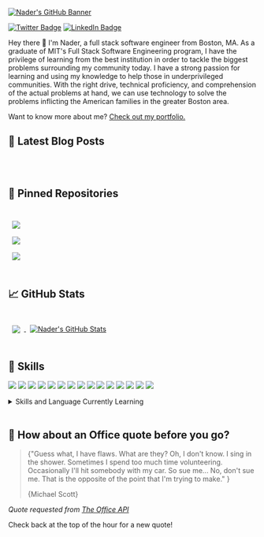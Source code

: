 [![Nader's GitHub Banner](https://img.shields.io/badge/GitHub-100000?style=for-the-badge&logo=github&logoColor=white)](https://github.com/naderhassan001?tab=repositories)

[![Twitter Badge](https://img.shields.io/badge/Twitter-Profile-informational?style=flat&logo=twitter&logoColor=white&color=1CA2F1)](https://twitter.com/handsomeNader)
[![LinkedIn Badge](https://img.shields.io/badge/LinkedIn-Profile-informational?style=flat&logo=linkedin&logoColor=white&color=0D76A8)](https://www.linkedin.com/in/nader-hassan-24392820a/)

Hey there 👋
I'm Nader, a full stack software engineer from Boston, MA. As a graduate of MIT's Full Stack Software Engineering program, I have the privilege of learning from the best institution in order to tackle the biggest problems surrounding my community today. I have a strong passion for learning and using my knowledge to help those in underprivileged communities. With the right drive, technical proficiency, and comprehension of the actual problems at hand, we can use technology to solve the problems inflicting the American families in the greater Boston area.

Want to know more about me? [Check out my portfolio.](https://naderhassan.dev)

## 📝 Latest Blog Posts

<br>

<!-- BLOG-POST-LIST:START -->

<!-- BLOG-POST-LIST:END -->

<br>

## 📌 Pinned Repositories

<br>

<a href="https://github.com/naderhassan001/FullStackBankingApplication">
  <img align="center" style="margin:0.5rem" src="https://github-readme-stats.vercel.app/api/pin/?username=naderhassan001&repo=FullStackBankingApplication&title_color=ffffff&text_color=c9cacc&icon_color=4AB197&bg_color=1A2B34" />
</a>

<br>

<a href="https://github.com/naderhassan001/tacobell-rating-app">
  <img align="center" style="margin:0.5rem" src="https://github-readme-stats.vercel.app/api/pin/?username=naderhassan001&repo=tacobell-rating-app&title_color=ffffff&text_color=c9cacc&icon_color=4AB197&bg_color=1A2B34" />
</a>

<br>

<a href="https://github.com/naderhassan001/frontend-covidtracker">
  <img align="center" style="margin:0.5rem" src="https://github-readme-stats.vercel.app/api/pin/?username=naderhassan001&repo=frontend-covidtracker&title_color=ffffff&text_color=c9cacc&icon_color=4AB197&bg_color=1A2B34" />
</a>

<br>
<br>

## &#x1f4c8; GitHub Stats

<br>

<a href="https://github.com/braydoncoyer">
  <img align="center" style="margin:0.5rem" src="https://github-readme-stats.vercel.app/api/top-langs/?username=naderhassan001&hide=html,css&title_color=ffffff&text_color=c9cacc&icon_color=4AB197&bg_color=1A2B34" />
</a>

<a href="https://github.com/braydoncoyer">
  <img align="center" style="margin:0.5rem" src="https://github-readme-stats.vercel.app/api?username=naderhassan001&show_icons=true&line_height=27&count_private=true&title_color=ffffff&text_color=c9cacc&icon_color=4AB097&bg_color=1A2B34" alt="Nader's GitHub Stats" />
</a>

<br>
<br>

## 💼 Skills

![](https://img.shields.io/badge/Code-Angular-informational?style=flat&logo=angular&logoColor=white&color=4AB197)
![](https://img.shields.io/badge/Code-React-informational?style=flat&logo=react&logoColor=white&color=4AB197)
![](https://img.shields.io/badge/Code-Redux-informational?style=flat&logo=Redux&logoColor=white&color=4AB197)
![](https://img.shields.io/badge/Style-CSS-informational?style=flat&logo=css3&logoColor=white&color=4AB197)
![](https://img.shields.io/badge/Code-JavaScript-informational?style=flat&logo=JavaScript&logoColor=white&color=4AB197)
![](https://img.shields.io/badge/Code-TypeScript-informational?style=flat&logo=TypeScript&logoColor=white&color=4AB197)
![](https://img.shields.io/badge/Code-GreenSock-informational?style=flat&logo=GreenSock&logoColor=white&color=4AB197)
![](https://img.shields.io/badge/Code-MongoDB-informational?style=flat&logo=MongoDB&logoColor=white&color=4AB197)
![](https://img.shields.io/badge/Code-MySQL-informational?style=flat&logo=MySQL&logoColor=white&color=4AB197)
![](https://img.shields.io/badge/Tools-Docker-informational?style=flat&logo=docker&logoColor=white&color=4AB197)
![](https://img.shields.io/badge/Tools-Netlify-informational?style=flat&logo=netlify&logoColor=white&color=4AB197)
![](https://img.shields.io/badge/Tools-Postman-informational?style=flat&logo=Postman&logoColor=white&color=4AB197)
![](https://img.shields.io/badge/Tools-GitHub-informational?style=flat&logo=GitHub&logoColor=white&color=4AB197)
![](https://img.shields.io/badge/Tools-GitLab-informational?style=flat&logo=GitLab&logoColor=white&color=4AB197)
![](https://img.shields.io/badge/Arch_Linux-1793D1?style=for-the-badge&logo=arch-linux&logoColor=white)

<details>
<summary>Skills and Language Currently Learning</summary>
<br>

![](https://img.shields.io/badge/Python-14354C?style=for-the-badge&logo=python&logoColor=white)
![](https://img.shields.io/badge/Java-ED8B00?style=for-the-badge&logo=java&logoColor=white)
![](https://img.shields.io/badge/Android-3DDC84?style=for-the-badge&logo=android&logoColor=white)

<br>


<br>


</details>

<br>

## 📣 How about an Office quote before you go?

> {"Guess what, I have flaws. What are they? Oh, I don't know. I sing in the shower. Sometimes I spend too much time volunteering. Occasionally I'll hit somebody with my car. So sue me... No, don't sue me. That is the opposite of the point that I'm trying to make." }
>
> <p>{Michael Scott}</p>
_Quote requested from [The Office API](https://www.officeapi.dev/)_

Check back at the top of the hour for a new quote!

<br>
